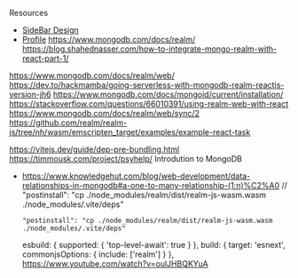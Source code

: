 Resources

- [SideBar Design](https://dribbble.com/shots/18901668-Admin-dashboard-analytics-UX)
- [Profile](https://dribbble.com/shots/21955011-Creatibot-AI-Copywriter-Dashboard-Profile-Page)
https://www.mongodb.com/docs/realm/
https://blog.shahednasser.com/how-to-integrate-mongo-realm-with-react-part-1/

https://www.mongodb.com/docs/realm/web/
https://dev.to/hackmamba/going-serverless-with-mongodb-realm-reactjs-version-jh6
https://www.mongodb.com/docs/mongoid/current/installation/
https://stackoverflow.com/questions/66010391/using-realm-web-with-react
https://www.mongodb.com/docs/realm/web/sync/2
https://github.com/realm/realm-js/tree/nh/wasm/emscripten_target/examples/example-react-task

https://vitejs.dev/guide/dep-pre-bundling.html
https://timmousk.com/project/psyhelp/
Introdution to MongoDB
- https://www.knowledgehut.com/blog/web-development/data-relationships-in-mongodb#a-one-to-many-relationship-(1:n)%C2%A0
    // "postinstall": "cp ./node_modules/realm/dist/realm-js-wasm.wasm ./node_modules/.vite/deps"

      "postinstall": "cp ./node_modules/realm/dist/realm-js-wasm.wasm ./node_modules/.vite/deps"


  esbuild: {
    supported: {
      'top-level-await': true
    }
  },
  build: {
    target: 'esnext',
    commonjsOptions: {
      include: ['realm']
    }
  },
 https://www.youtube.com/watch?v=oulJHBQKYuA 